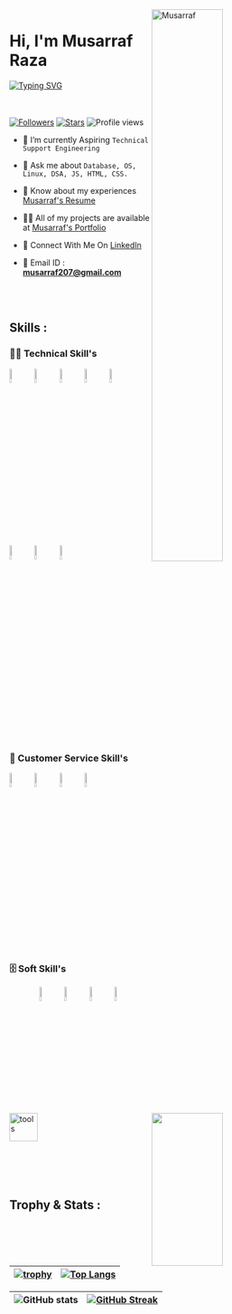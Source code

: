  <img width=50% align=right  title="Musarraf"  src="https://capsule-render.vercel.app/api?type=waving&color=gradient&customColorList=6,11,20&height=150&section=header&text=🔰&fontSize=40&fontColor=fff&animation=twinkling&fontAlignY=32"/>
<h1>Hi, I'm Musarraf Raza</h1>
<p>
<a href="https://git.io/typing-svg"><img src="https://readme-typing-svg.demolab.com?font=Fira+Code&size=24&duration=4000&pause=1000&color=F70000&background=FFFFFF00&width=700&height=51&lines=Technical+Support+Engineer" alt="Typing SVG" /></a>
</p>

<div>

 <img src="https://media4.giphy.com/media/qgQUggAC3Pfv687qPC/giphy.gif"  width = "50%" height= "270" align = "right"> 
 
</br> </br>
 [![Followers](https://img.shields.io/github/followers/musarraf207)](#)
 [![Stars](https://img.shields.io/github/stars/musarraf207?label=Profile%20Stars&logo=Profile%20stars&logoColor=b)](#) 
![Profile views](https://gpvc.arturio.dev/musarraf207)
- 💎 I’m currently Aspiring `Technical Support Engineering`

- 💬 Ask me about `Database, OS, Linux, DSA, JS, HTML, CSS.`

- 📄 Know about my experiences <a href="https://drive.google.com/file/d/108dbvppceLWEET1g15iXErmRUGAfOCku/view?usp=sharing">Musarraf's Resume</a>

- 👨‍💻 All of my projects are available at <a href="https://musarraf207.github.io/">Musarraf's Portfolio</a>

- 📮 Connect With Me On <a href="https://www.linkedin.com/in/musarraf-raza-292983201/">LinkedIn</a>


- 📨 Email ID : **musarraf207@gmail.com**

</div>

 </br> </br>

 <!-- -------------------------------------------------------    Middle Section  ----------------------------------------------------------------------- -->
 
 <img align="left" width="50" alt="tools" src="https://camo.githubusercontent.com/beb64ff21c883e318e4f5db5231c2ba4175705bea1c9249e82a41ab375db4f75/68747470733a2f2f6d65646961322e67697068792e636f6d2f6d656469612f51737347456d706b79454f684243623765312f67697068792e6769663f6369643d656366303565343761306e336769316266716e74716d6f62386739616964316f796a327772336473336d67373030626c267269643d67697068792e676966" />

 ## Skills : 

 ### 👨‍💻 Technical Skill's

<code><a href="#"><img width="8%" src="https://cdn-icons-png.flaticon.com/128/518/518713.png"></a></code> 
<code><a href="#"><img width="8%" src="https://cdn-icons-png.flaticon.com/128/2172/2172894.png"></a></code>
<code><a href="#"><img width="8%" src="https://cdn-icons-png.flaticon.com/128/5968/5968267.png"></a></code>
<code><a href="#"><img width="8%" src="https://cdn-icons-png.flaticon.com/128/5968/5968242.png"></a></code>
<code><a href="#"><img width="8%" src="https://cdn-icons-png.flaticon.com/128/1199/1199124.png"></a></code>
<code><a href="#"><img width="8%" src="https://cdn-icons-png.flaticon.com/128/2772/2772128.png"></a></code>
<code><a href="#"><img width="8%" src="https://cdn-icons-png.flaticon.com/128/4870/4870906.png"></a></code>
<code><a href="#"><img width="8%" src="https://cdn-icons-png.flaticon.com/128/3344/3344227.png"></a></code>

</br>

### 🧰 Customer Service Skill's

<code><img width="8%" src="https://cdn-icons-png.flaticon.com/128/4144/4144704.png"></code>
<code><img width="8%" src="https://cdn-icons-png.flaticon.com/128/4661/4661361.png"></code>
<code><img width="8%" src="https://cdn-icons-png.flaticon.com/128/3773/3773170.png"></code>
<code><img width="8%" src="https://cdn-icons-png.flaticon.com/128/9445/9445655.png"></code>
</br>

### 🗄️ Soft Skill's


<code><img width="8%" src="https://cdn-icons-png.flaticon.com/128/608/608968.png"></code>
<code><img width="8%" src="https://cdn-icons-png.flaticon.com/128/4661/4661361.png"></code>
<code><img width="8%" src="https://cdn-icons-png.flaticon.com/128/4727/4727320.png"></code>
<code><img width="8%" src="https://cdn-icons-png.flaticon.com/128/7179/7179055.png"></code>


</br>


<!-- -------------------------------------------------------------   Trophy and Stats  ------------------------------------------------------------------------- -->

## Trophy & Stats :

| [![trophy](https://github-profile-trophy.vercel.app/?username=musarraf207)](https://github.com/ryo-ma/github-profile-trophy) | [![Top Langs](https://github-readme-stats.vercel.app/api/top-langs/?username=musarraf207&layout=compact)](https://github.com/musarraf207/github-readme-stats) |
| :---: | :---: |


| ![GitHub stats](https://github-readme-stats.vercel.app/api?username=musarraf207&theme=dark&show_icons=true&count_private=true) | [![GitHub Streak](https://streak-stats.demolab.com?user=musarraf207&theme=dark&border_radius=4)](https://git.io/streak-stats) |
| :---: | :---: |

